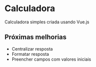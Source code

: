 # Calculadora
Calculadora simples criada usando Vue.js

## Próximas melhorias
* Centralizar resposta
* Formatar resposta
* Preencher campos com valores iniciais
